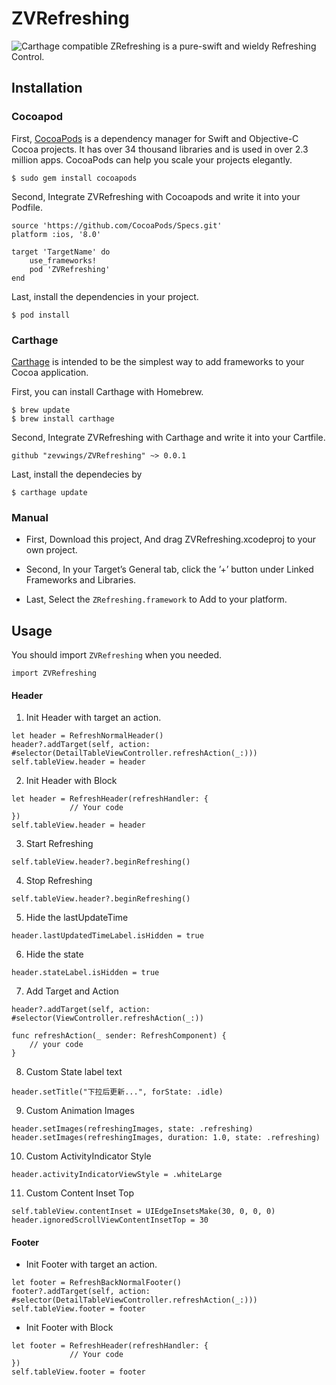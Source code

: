 # ZVRefreshing

![Carthage compatible](https://img.shields.io/badge/Carthage-compatible-4BC51D.svg?style=flat)[](https://github.com/Carthage/Carthage)
ZRefreshing is a pure-swift and wieldy Refreshing Control.


## Installation
### Cocoapod
First, [CocoaPods](https://cocoapods.org) is a dependency manager for Swift and Objective-C Cocoa projects. It has over 34 thousand libraries and is used in over 2.3 million apps. CocoaPods can help you scale your projects elegantly.

```
$ sudo gem install cocoapods
```
Second, Integrate ZVRefreshing with Cocoapods and write it into your Podfile.

```
source 'https://github.com/CocoaPods/Specs.git'
platform :ios, '8.0'

target 'TargetName' do
    use_frameworks!
    pod 'ZVRefreshing'
end
```

Last, install the dependencies in your project.

```
$ pod install
```
### Carthage 
[Carthage](https://github.com/Carthage/Carthage) is intended to be the simplest way to add frameworks to your Cocoa application.

First, you can install Carthage with Homebrew.

```
$ brew update
$ brew install carthage
```

Second, Integrate ZVRefreshing with Carthage and write it into your Cartfile.

```
github "zevwings/ZVRefreshing" ~> 0.0.1
```

Last, install the dependecies by 

```
$ carthage update
```
### Manual
- First, Download this project, And drag ZVRefreshing.xcodeproj to your own project.

- Second, In your Target’s General tab, click the ’+’ button under Linked Frameworks and Libraries.

- Last, Select the `ZRefreshing.framework` to Add to your platform. 

## Usage
You should import `ZVRefreshing` when you needed.

```
import ZVRefreshing
```
#### Header
1. Init Header with target an action.

```
let header = RefreshNormalHeader()
header?.addTarget(self, action: #selector(DetailTableViewController.refreshAction(_:)))
self.tableView.header = header

```

2. Init Header with Block

```
let header = RefreshHeader(refreshHandler: {
             // Your code
})
self.tableView.header = header
```

3. Start Refreshing

```
self.tableView.header?.beginRefreshing()
```

4. Stop Refreshing

```
self.tableView.header?.beginRefreshing()
```

5. Hide the lastUpdateTime

```
header.lastUpdatedTimeLabel.isHidden = true
```

6. Hide the state

```
header.stateLabel.isHidden = true
```

7. Add Target and Action

```
header?.addTarget(self, action: #selector(ViewController.refreshAction(_:))

func refreshAction(_ sender: RefreshComponent) {
    // your code
}

```

8. Custom State label text

```
header.setTitle("下拉后更新...", forState: .idle)
```

9. Custom Animation Images

```
header.setImages(refreshingImages, state: .refreshing)
header.setImages(refreshingImages, duration: 1.0, state: .refreshing)
```

10. Custom ActivityIndicator Style

```
header.activityIndicatorViewStyle = .whiteLarge
```

11. Custom Content Inset Top

```
self.tableView.contentInset = UIEdgeInsetsMake(30, 0, 0, 0)
header.ignoredScrollViewContentInsetTop = 30
```

#### Footer
- Init Footer with target an action.

```
let footer = RefreshBackNormalFooter()
footer?.addTarget(self, action: #selector(DetailTableViewController.refreshAction(_:)))
self.tableView.footer = footer

```
- Init Footer with Block

```
let footer = RefreshHeader(refreshHandler: {
             // Your code
})
self.tableView.footer = footer
```


